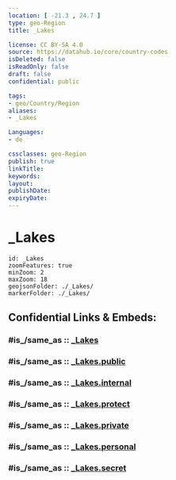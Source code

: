 ```yaml
---
location: [ -21.3 , 24.7 ] 
type: geo-Region
title: _Lakes

license: CC BY-SA 4.0
source: https://datahub.io/core/country-codes
isDeleted: false
isReadOnly: false
draft: false
confidential: public

tags:
- geo/Country/Region
aliases:
- _Lakes

Languages:
- de

cssclasses: geo-Region
publish: true
linkTitle: 
keywords: 
layout: 
publishDate: 
expiryDate: 
---
```


# _Lakes

```leaflet
id: _Lakes
zoomFeatures: true 
minZoom: 2 
maxZoom: 18
geojsonFolder: ./_Lakes/
markerFolder: ./_Lakes/
```


## Confidential Links & Embeds: 

### #is_/same_as :: [_Lakes](/_Standards/Earth/Continent/Africa/Africa~South/Botswana/districts~Botswana/Botswana~Central/_Lakes.md) 

### #is_/same_as :: [_Lakes.public](/_public/Earth/Continent/Africa/Africa~South/Botswana/districts~Botswana/Botswana~Central/_Lakes.public.md) 

### #is_/same_as :: [_Lakes.internal](/_internal/Earth/Continent/Africa/Africa~South/Botswana/districts~Botswana/Botswana~Central/_Lakes.internal.md) 

### #is_/same_as :: [_Lakes.protect](/_protect/Earth/Continent/Africa/Africa~South/Botswana/districts~Botswana/Botswana~Central/_Lakes.protect.md) 

### #is_/same_as :: [_Lakes.private](/_private/Earth/Continent/Africa/Africa~South/Botswana/districts~Botswana/Botswana~Central/_Lakes.private.md) 

### #is_/same_as :: [_Lakes.personal](/_personal/Earth/Continent/Africa/Africa~South/Botswana/districts~Botswana/Botswana~Central/_Lakes.personal.md) 

### #is_/same_as :: [_Lakes.secret](/_secret/Earth/Continent/Africa/Africa~South/Botswana/districts~Botswana/Botswana~Central/_Lakes.secret.md)

